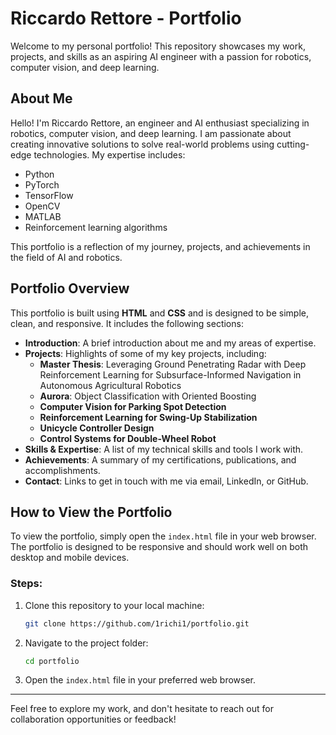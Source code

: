 # Riccardo Rettore - Portfolio  

Welcome to my personal portfolio! This repository showcases my work, projects, and skills as an aspiring AI engineer with a passion for robotics, computer vision, and deep learning.  

## About Me  

Hello! I'm Riccardo Rettore, an engineer and AI enthusiast specializing in robotics, computer vision, and deep learning. I am passionate about creating innovative solutions to solve real-world problems using cutting-edge technologies. My expertise includes:  
- Python  
- PyTorch  
- TensorFlow  
- OpenCV  
- MATLAB  
- Reinforcement learning algorithms  

This portfolio is a reflection of my journey, projects, and achievements in the field of AI and robotics.  

## Portfolio Overview  

This portfolio is built using **HTML** and **CSS** and is designed to be simple, clean, and responsive. It includes the following sections:  

- **Introduction**: A brief introduction about me and my areas of expertise.  
- **Projects**: Highlights of some of my key projects, including:
  - **Master Thesis**: Leveraging Ground Penetrating Radar with Deep Reinforcement Learning for Subsurface-Informed Navigation in Autonomous Agricultural Robotics
  - **Aurora**: Object Classification with Oriented Boosting  
  - **Computer Vision for Parking Spot Detection**  
  - **Reinforcement Learning for Swing-Up Stabilization**  
  - **Unicycle Controller Design**  
  - **Control Systems for Double-Wheel Robot**  
- **Skills & Expertise**: A list of my technical skills and tools I work with.  
- **Achievements**: A summary of my certifications, publications, and accomplishments.  
- **Contact**: Links to get in touch with me via email, LinkedIn, or GitHub.  

## How to View the Portfolio  

To view the portfolio, simply open the `index.html` file in your web browser. The portfolio is designed to be responsive and should work well on both desktop and mobile devices.  

### Steps:  

1. Clone this repository to your local machine:  
    ```bash  
    git clone https://github.com/1richi1/portfolio.git  
    ```  

2. Navigate to the project folder:  
    ```bash  
    cd portfolio  
    ```  

3. Open the `index.html` file in your preferred web browser.  

---

Feel free to explore my work, and don't hesitate to reach out for collaboration opportunities or feedback!  
